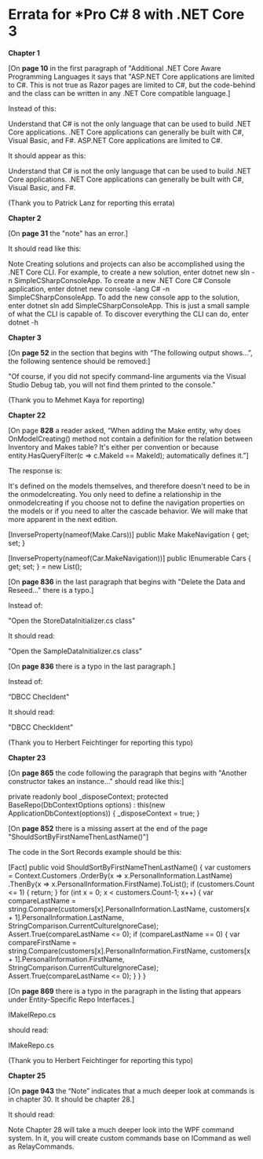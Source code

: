 # Errata for *Pro C# 8 with .NET Core 3

**Chapter 1**

[On **page 10** in the first paragraph of "Additional .NET Core Aware Programming Languages it says that "ASP.NET Core applications are limited to C#. This is not true as Razor pages are limited to C#, but the code-behind and the class can be written in any .NET Core compatible language.]

Instead of this:

Understand that C# is not the only language that can be used to build .NET Core applications. .NET Core
applications can generally be built with C#, Visual Basic, and F#. ASP.NET Core applications are limited to C#.

It should appear as this:

Understand that C# is not the only language that can be used to build .NET Core applications. .NET Core
applications can generally be built with C#, Visual Basic, and F#. 

(Thank you to Patrick Lanz for reporting this errata)

**Chapter 2**

[On **page 31** the "note" has an error.]

It should read like this:

Note Creating solutions and projects can also be accomplished using the .NET Core CLI. For example, to create a new solution, enter dotnet new sln -n SimpleCSharpConsoleApp. To create a new .NET Core C# Console application, enter dotnet new console -lang C# -n SimpleCSharpConsoleApp. To add the new console app to the solution, enter dotnet sln add SimpleCSharpConsoleApp. This is just a small sample of what the CLI is capable of. To discover everything the CLI can do, enter dotnet -h

**Chapter 3** 

[On **page 52** in the section that begins with “The following output shows…”, the following sentence should be removed:] 

"Of course, if you did not specify command-line arguments via the Visual Studio Debug tab, you will not find them printed to the console."

(Thank you to Mehmet Kaya for reporting)


**Chapter 22**

[On page **828** a reader asked, “When adding the Make entity, why does OnModelCreating() method  not contain a definition for the relation between  Inventory and Makes table? It's either per convention or because entity.HasQueryFilter(c => c.MakeId == MakeId); automatically defines it.”]

The response is:

It's defined on the models themselves, and therefore doesn't need to be in the onmodelcreating. You only need to define a relationship in the onmodelcreating if you choose not to define the navigation properties on the models or if you need to alter the cascade behavior. We will make that more apparent in the next edition.

  [InverseProperty(nameof(Make.Cars))]
  public Make MakeNavigation { get; set; }

  [InverseProperty(nameof(Car.MakeNavigation))]
  public IEnumerable<Car> Cars { get; set; } = new List<Car>();


[On **page 836** in the last paragraph that begins with "Delete the Data and Reseed..." there is a typo.] 

Instead of:

"Open the StoreDataInitializer.cs class"

It should read: 

"Open the SampleDataInitializer.cs class"

[On **page 836** there is a typo in the last paragraph.] 

Instead of: 

“DBCC ChecIdent"

It should read:

"DBCC CheckIdent"

(Thank you to Herbert Feichtinger for reporting this typo)


**Chapter 23**

[On **page 865** the code following the paragraph that begins with "Another constructor takes an instance..." should read like this:]

private readonly bool _disposeContext;
protected BaseRepo(DbContextOptions<ApplicationDbContext> options)
 : this(new ApplicationDbContext(options)) {
  _disposeContext = true;
}
 
 [On **page 852** there is a missing assert at the end of the page "ShouldSortByFirstNameThenLastName()"]

The code in the Sort Records example should be this:

[Fact]
public void ShouldSortByFirstNameThenLastName()
{
  var customers = Context.Customers
    .OrderBy(x => x.PersonalInformation.LastName)
    .ThenBy(x => x.PersonalInformation.FirstName).ToList();
  if (customers.Count <= 1)
  {
    return;
  }
  for (int x = 0; x < customers.Count-1; x++)
  {
    var compareLastName = string.Compare(customers[x].PersonalInformation.LastName,
      customers[x + 1].PersonalInformation.LastName, StringComparison.CurrentCultureIgnoreCase);
    Assert.True(compareLastName <= 0);
    if (compareLastName == 0)
    {
      var compareFirstName = string.Compare(customers[x].PersonalInformation.FirstName,
        customers[x + 1].PersonalInformation.FirstName, StringComparison.CurrentCultureIgnoreCase);
      Assert.True(compareLastName <= 0);
    }
  }
}



 
 [On **page 869** there is a typo in the paragraph in the listing that appears under Entity-Specific Repo Interfaces.]

IMakeIRepo.cs   

should read:

IMakeRepo.cs

(Thank you to Herbert Feichtinger for reporting this typo)


**Chapter 25**

[On **page 943** the “Note” indicates that a much deeper look at commands is in chapter 30. It should be chapter 28.] 

It should read:

Note  Chapter 28 will take a much deeper look into the WPF command system. In it, you will create custom commands base on ICommand as well as RelayCommands.
